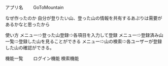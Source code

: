 アプリ名
　　GoToMountain

なぜ作ったのか
 自分が登りたい山、登った山の情報を共有するあぷりは需要があるかなと思ったから

使い方
 メニュー⇨登った山登録⇨各項目を入力して登録
 メニュー⇨登録済み山一覧⇨登録した山を見ることができる
 メニュー⇨山の検索⇨各ユーザーが登録した山の確認ができる。
　　

機能一覧
　　ログイン機能
 検索機能
